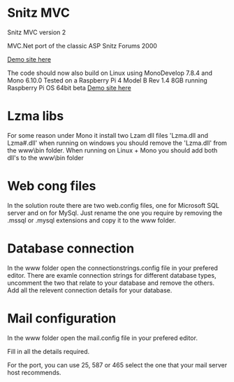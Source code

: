 # Snitz MVC
 Snitz MVC version 2

 MVC.Net port of the classic ASP Snitz Forums 2000

 [Demo site here](https://www.reddick.co.uk/mvc)

 The code should now also build on Linux using MonoDevelop 7.8.4 and Mono 6.10.0
 Tested on a Raspberry Pi 4 Model B Rev 1.4 8GB running Raspberry Pi OS 64bit beta
 [Demo site here](https://mono.themediawizards.com)

 # Lzma libs

For some reason under Mono it install two Lzam dll files 'Lzma.dll and Lzma#.dll' when running on windows 
you should remove the 'Lzma.dll' from the www\bin folder. When running on Linux + Mono you should add both dll's to the www\bin folder

# Web cong files

In the solution route there are two web.config files, one for Microsoft SQL server and on for MySql. Just rename the one you require by removing
the .mssql or .mysql extensions and copy it to the www folder.

# Database connection

In the www folder open the connectionstrings.config file in your prefered editor.
There are examle connection strings for different database types, uncomment the two that relate to your database and remove the others. Add all the
relevent connection details for your database.

# Mail configuration

In the www folder open the mail.config file in your prefered editor.

Fill in all the details required.

For the port, you can use 25, 587 or 465 select the one that your mail server host recommends.
